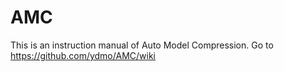 # AMC
This is an instruction manual of Auto Model Compression. Go to https://github.com/ydmo/AMC/wiki
